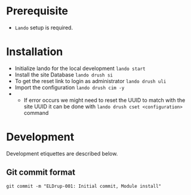 # Prerequisite
- `Lando` setup is required.
# Installation

- Initialize lando for the local development `lando start`
- Install the site Database `lando drush si`
- To get the reset link to login as administrator `lando drush uli`
- Import the configuration `lando drush cim -y`
- - If error occurs we might need to reset the UUID to match with the site UUID
it can be done with `lando drush cset <configuration>` command


# Development
Development etiquettes are described below.
## Git commit format
`git commit -m "ELDrup-001: Initial commit, Module install"`
